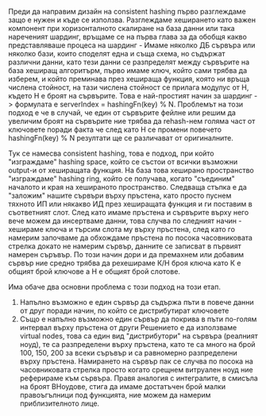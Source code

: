 Преди да направим дизайн на consistent hashing първо разглеждаме защо е нужен и къде се използва. Разглеждаме хеширането като важен компонент при хоризонталното скалиране на база данни или така нареченият шардинг, връщаме се на първа глава за да обобщя какво представляваше процеса на шардинг - Имаме няколко ДБ сървъра или няколко бази, които споделят една и съща схема, но съдържат различни данни, като тези данни се разпределят между сървърите на база хеширащ алгоритърм, първо имаме ключ, който сами трябва да изберем, и който преминава през хешираща функция, която ни връща числена стойност, на тази числена стойност се прилага модулус от Н, където Н е броят на сървърите. Това е най-простият начин за шардинг -> формулата е serverIndex = hashingFn(key) % N. Проблемът на този подход е че в случай, че един от сървърите фейлне или решим да увеличим броят на сървърите ние трябва да rehash-нем голяма част от ключовете поради факта че след като Н се промени повечето hashingFn(key) % N резултати ще се различават от оригиналните.

Тук се намесва consistent hashing, това е подход, при който "изграждаме" hashing space, който се състои от всички възможни output-и от хеширащата функция. На база това хеширано пространство "изграждаме" hashing ring, който се получава, когато "съединим" началото и края на хешираното пространство. Следваща стъпка е да "заложим" нашите сървъри върху пръстена, като просто пуснем тяхното ИП или някакво ИД през хеширащата функция и ги поставим в съответният слот. След като имаме пръстена и сървърите върху него вече можем да инсертваме данни, това случва по следният начин - хешираме ключа и търсим слота му върху пръстена, след като го намерим започваме да обхождаме пръстена по посока часовниковата стрелка докато не намерим сървър, данните се записват в първият намерен съръвър. По този начин дори и да премахнем или добавим сървър ние средно трябва да рехешираме К/Н броя ключа като К е общият брой ключове а Н е общият брой слотове.

Има обаче два основни проблема с този подход на този етап.
1. Напълно възможно е един сървър да съдържа пъти в повече данни от друг поради начин, по който се дистрибутират ключовете
2. Също е напълно възможно един сървър да покрива в пъти по-голям интервал върху пръстена от други
Решението е да използваме virtual nodes, това са един вид "дистрибутори" на сървъра (реалният ноуд), те са разпределени върху пръстена, като те са много на брой 100, 150, 200 за всеки съръвър и са равномерно разпределени върху пръстена. Намирането на сървър пак се случва по посока на часовниковата стрелка просто когато срещнем витруален ноуд ние реферираме към сървъра. Правя аналогия с интегралите, в смисъла на броят ВНоудове, стига да имаме достатъчен брой малки правоъгълници под функцията, ние можем да намерим приблизителното лице.
